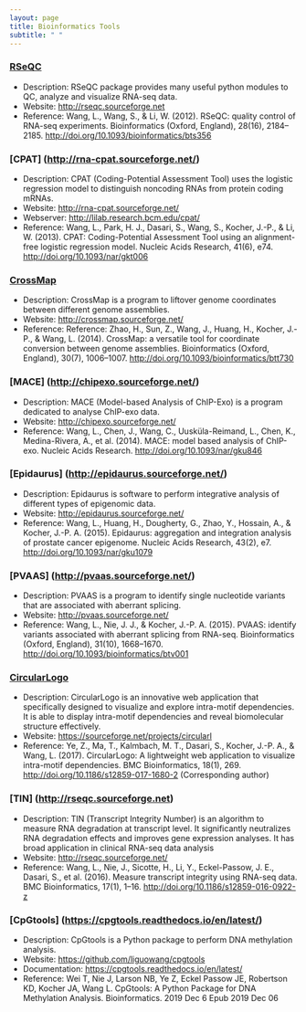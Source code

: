 ```yaml
---
layout: page
title: Bioinformatics Tools
subtitle: " "
---
```


### [RSeQC](http://rseqc.sourceforge.net)

- Description: RSeQC package provides many useful python modules to QC, analyze and visualize RNA-seq data.
- Website: http://rseqc.sourceforge.net
- Reference: Wang, L., Wang, S., & Li, W. (2012). RSeQC: quality control of RNA-seq experiments. Bioinformatics (Oxford, England), 28(16), 2184–2185. http://doi.org/10.1093/bioinformatics/bts356

### [CPAT] (http://rna-cpat.sourceforge.net/)

- Description: CPAT (Coding-Potential Assessment Tool) uses the logistic regression model to distinguish noncoding RNAs from protein coding mRNAs.
- Website: http://rna-cpat.sourceforge.net/ 
- Webserver: http://lilab.research.bcm.edu/cpat/   
- Reference: Wang, L., Park, H. J., Dasari, S., Wang, S., Kocher, J.-P., & Li, W. (2013). CPAT: Coding-Potential Assessment Tool using an alignment-free logistic regression model. Nucleic Acids Research, 41(6), e74. http://doi.org/10.1093/nar/gkt006

### [CrossMap](http://crossmap.sourceforge.net)

- Description: CrossMap is a program to liftover genome coordinates between different genome assemblies.
- Website: http://crossmap.sourceforge.net/ 
- Reference: Reference: Zhao, H., Sun, Z., Wang, J., Huang, H., Kocher, J.-P., & Wang, L. (2014). CrossMap: a versatile tool for coordinate conversion between genome assemblies. Bioinformatics (Oxford, England), 30(7), 1006–1007. http://doi.org/10.1093/bioinformatics/btt730

### [MACE] (http://chipexo.sourceforge.net/)

- Description: MACE (Model-based Analysis of ChIP-Exo) is a program dedicated to analyse ChIP-exo data. 
- Website: http://chipexo.sourceforge.net/ 
- Reference: Wang, L., Chen, J., Wang, C., Uusküla-Reimand, L., Chen, K., Medina-Rivera, A., et al. (2014). MACE: model based analysis of ChIP-exo. Nucleic Acids Research. http://doi.org/10.1093/nar/gku846


### [Epidaurus] (http://epidaurus.sourceforge.net/)

- Description: Epidaurus is software to perform integrative analysis of different types of epigenomic data. 
- Website: http://epidaurus.sourceforge.net/ 
- Reference: Wang, L., Huang, H., Dougherty, G., Zhao, Y., Hossain, A., & Kocher, J.-P. A. (2015). Epidaurus: aggregation and integration analysis of prostate cancer epigenome. Nucleic Acids Research, 43(2), e7. http://doi.org/10.1093/nar/gku1079


### [PVAAS] (http://pvaas.sourceforge.net/)

- Description: PVAAS is a program to identify single nucleotide variants that are associated with aberrant splicing. 
- Website: http://pvaas.sourceforge.net/ 
- Reference: Wang, L., Nie, J. J., & Kocher, J.-P. A. (2015). PVAAS: identify variants associated with aberrant splicing from RNA-seq. Bioinformatics (Oxford, England), 31(10), 1668–1670. http://doi.org/10.1093/bioinformatics/btv001

### [CircularLogo](https://sourceforge.net/projects/circularl)

- Description: CircularLogo is an innovative web application that specifically designed to visualize and explore intra-motif dependencies. It is able to display intra-motif dependencies and reveal biomolecular structure effectively. 
- Website: https://sourceforge.net/projects/circularl
- Reference: Ye, Z., Ma, T., Kalmbach, M. T., Dasari, S., Kocher, J.-P. A., & Wang, L. (2017). CircularLogo: A lightweight web application to visualize intra-motif dependencies. BMC Bioinformatics, 18(1), 269. http://doi.org/10.1186/s12859-017-1680-2 (Corresponding author)

### [TIN] (http://rseqc.sourceforge.net)
- Description: TIN (Transcript Integrity Number) is an algorithm to measure RNA degradation at transcript level. It significantly neutralizes RNA degradation effects and improves gene expression analyses. It has broad application in clinical RNA-seq data analysis
- Website: http://rseqc.sourceforge.net/
- Reference: Wang, L., Nie, J., Sicotte, H., Li, Y., Eckel-Passow, J. E., Dasari, S., et al. (2016). Measure transcript integrity using RNA-seq data. BMC Bioinformatics, 17(1), 1–16. http://doi.org/10.1186/s12859-016-0922-z

### [CpGtools] (https://cpgtools.readthedocs.io/en/latest/)

- Description: CpGtools is a Python package to perform DNA methylation analysis. 
- Website: https://github.com/liguowang/cpgtools 
- Documentation: https://cpgtools.readthedocs.io/en/latest/ 
- Reference: Wei T, Nie J, Larson NB, Ye Z, Eckel Passow JE, Robertson KD, Kocher JA, Wang L. CpGtools: A Python Package for DNA Methylation Analysis. Bioinformatics. 2019 Dec 6 Epub 2019 Dec 06

